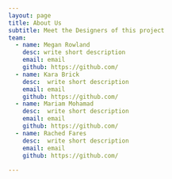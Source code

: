 ```yaml
---
layout: page
title: About Us
subtitle: Meet the Designers of this project
team:
  - name: Megan Rowland
    desc: write short description
    email: email
    github: https://github.com/
  - name: Kara Brick
    desc:  write short description
    email: email
    github: https://github.com/
  - name: Mariam Mohamad
    desc:  write short description
    email: email
    github: https://github.com/
  - name: Rached Fares
    desc:  write short description
    email: email
    github: https://github.com/
    
---
```



<!--- CSS for Circles --->

<style>

/* now starting CSS for circles down below */
.list-circles {
  text-align: center;

}

.list-circles-item {
  display: inline-block;
  width: 240px;
  vertical-align: top;
  margin: 0;
  padding: 20px;
}

/* make the background a bit brighter than the current dark gray (#282828) */
.list-circles-item:hover {
  background: #5e5e5e;
}

.list-circles-item .item-img {
  max-width: 200px;
  height: 200px;
  -webkit-border-radius: 50%;
  -moz-border-radius: 50%;
  border-radius: 50%;
  border: 1px solid #777;
}

.list-circles-item .item-desc {
  font-size: 16px;
}

.list-circles-item .item-links {
  margin-top: 5px;
}

.list-circles-item .item-link {
  margin:0 3px;
  color: #FFFFFF;
  text-decoration: none !important;
}

.list-circles-item .item-link:hover {
  color: #000000;
}

</style>
